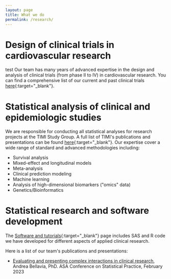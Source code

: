 ```yaml
---
layout: page
title: What we do
permalink: /research/
---
```


# Design of clinical trials in cardiovascular research 
test
Our team has many years of advanced expertise in the design and analysis of clinical trials (from phase II to IV) in cardiovascular research. You can find a comprehensive list of our current and past clinical trials [here](https://timi.org/clinical-trials/){:target="_blank"}.

# Statistical analysis of clinical and epidemiologic studies

We are responsible for conducting all statistical analyses for research projects at the TIMI Study Group. A full list of TIMI's publications and presentations can be found [here](https://timi.org/media/){:target="_blank"}. Our expertise cover a wide range of standard and advanced methodologies including:

- Survival analysis
- Mixed-effect and longitudinal models
- Meta-analysis
- Clinical prediction modeling
- Machine learning 
- Analysis of high-dimensional biomarkers ("omics" data) 
- Genetics/Bioinformatics

# Statistical research and software development

The [Software and tutorials](https://timibiostat.github.io/software/){:target="_blank"} page includes SAS and R code we have developed for different aspects of applied clinical research.

Here is a list of our team's publications and presentations:

-  <a href="https://timibiostat.github.io/docs/Bellavia_CSP2023_final.pdf" target="_blank">Evaluating and presenting complex interactions in clinical research</a>, Andrea Bellavia, PhD. ASA Conference on Statistical Practice, February 2023




